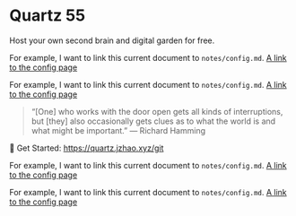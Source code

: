 # Quartz 55
Host your own second brain and digital garden for free.

For example, I want to link this current document to `notes/config.md`.
[A link to the config page](orcsdoc/README.md)

For example, I want to link this current document to `notes/config.md`.
[A link to the config page](notes/config.md)

> “[One] who works with the door open gets all kinds of interruptions, but [they] also occasionally gets clues as to what the world is and what might be important.” — Richard Hamming

🔗 Get Started: https://quartz.jzhao.xyz/git

For example, I want to link this current document to `notes/config.md`.
[A link to the config page](content/notes/config.md)

For example, I want to link this current document to `notes/config.md`.
[A link to the config page](content/orcsdocs/README.md)